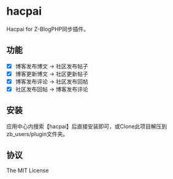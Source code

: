 # hacpai
Hacpai for Z-BlogPHP同步插件。

## 功能
* [x] 博客发布博文 -> 社区发布帖子
* [x] 博客更新博文 -> 社区更新帖子
* [x] 博客发布评论 -> 社区发布回帖
* [x] 社区发布回帖 -> 博客发布评论

## 安装
应用中心内搜索【hacpai】后直接安装即可，或Clone此项目解压到zb_users/plugin文件夹。

## 协议
The MIT License
